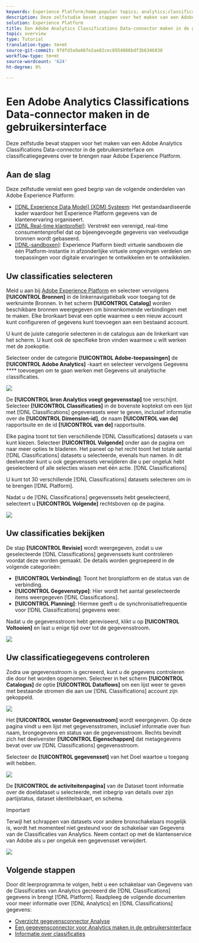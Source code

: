 ```yaml
---
keywords: Experience Platform;home;popular topics; analytics;classifications
description: Deze zelfstudie bevat stappen voor het maken van een Adobe Analytics Classifications Data-connector in de gebruikersinterface om classificatiegegevens over te brengen naar Adobe Experience Platform.
solution: Experience Platform
title: Een Adobe Analytics Classifications Data-connector maken in de gebruikersinterface
topic: overview
type: Tutorial
translation-type: tm+mt
source-git-commit: 97dfd3a9a66fe2ae82cec8954066bdf3b6346830
workflow-type: tm+mt
source-wordcount: '624'
ht-degree: 0%

---
```



# Een Adobe Analytics Classifications Data-connector maken in de gebruikersinterface

Deze zelfstudie bevat stappen voor het maken van een Adobe Analytics Classifications Data-connector in de gebruikersinterface om classificatiegegevens over te brengen naar Adobe Experience Platform.

## Aan de slag

Deze zelfstudie vereist een goed begrip van de volgende onderdelen van Adobe Experience Platform:

* [[!DNL Experience Data Model] (XDM) Systeem](../../../../../xdm/home.md): Het gestandaardiseerde kader waardoor het Experience Platform gegevens van de klantenervaring organiseert.
* [[!DNL Real-time klantprofiel]](../../../../../profile/home.md): Verstrekt een verenigd, real-time consumentenprofiel dat op bijeengevoegde gegevens van veelvoudige bronnen wordt gebaseerd.
* [[!DNL-sandboxen]](../../../../../sandboxes/home.md): Experience Platform biedt virtuele sandboxen die één Platform-instantie in afzonderlijke virtuele omgevingen verdelen om toepassingen voor digitale ervaringen te ontwikkelen en te ontwikkelen.

## Uw classificaties selecteren

Meld u aan bij [Adobe Experience Platform](https://platform.adobe.com) en selecteer vervolgens **[!UICONTROL Bronnen]** in de linkernavigatiebalk voor toegang tot de werkruimte Bronnen. In het scherm **[!UICONTROL Catalog]** worden beschikbare bronnen weergegeven om binnenkomende verbindingen met te maken. Elke bronkaart bevat een optie waarmee u een nieuw account kunt configureren of gegevens kunt toevoegen aan een bestaand account.

U kunt de juiste categorie selecteren in de catalogus aan de linkerkant van het scherm. U kunt ook de specifieke bron vinden waarmee u wilt werken met de zoekoptie.

Selecteer onder de categorie **[!UICONTROL Adobe-toepassingen]** de **[!UICONTROL Adobe Analytics]** -kaart en selecteer vervolgens Gegevens **** toevoegen om te gaan werken met Gegevens uit analytische classificaties.

![](../../../../images/tutorials/create/classifications/catalog.png)

De **[!UICONTROL bron Analytics voegt gegevensstap]** toe verschijnt. Selecteer **[!UICONTROL Classificaties]** in de bovenste koptekst om een lijst met [!DNL Classifications] gegevenssets weer te geven, inclusief informatie over de **[!UICONTROL Dimension-id]**, de naam **[!UICONTROL van de]** rapportsuite en de id **[!UICONTROL van de]** rapportsuite.

Elke pagina toont tot tien verschillende [!DNL Classifications] datasets u van kunt kiezen. Selecteer **[!UICONTROL Volgende]** onder aan de pagina om naar meer opties te bladeren. Het paneel op het recht toont het totale aantal [!DNL Classifications] datasets u selecteerde, evenals hun namen. In dit deelvenster kunt u ook gegevenssets verwijderen die u per ongeluk hebt geselecteerd of alle selecties wissen met één actie. [!DNL Classifications]

U kunt tot 30 verschillende [!DNL Classifications] datasets selecteren om in te brengen [!DNL Platform].

Nadat u de [!DNL Classifications] gegevenssets hebt geselecteerd, selecteert u **[!UICONTROL Volgende]** rechtsboven op de pagina.

![](../../../../images/tutorials/create/classifications/add-data.png)

## Uw classificaties bekijken

De stap **[!UICONTROL Revisie]** wordt weergegeven, zodat u uw geselecteerde [!DNL Classifications] gegevenssets kunt controleren voordat deze worden gemaakt. De details worden gegroepeerd in de volgende categorieën:

* **[!UICONTROL Verbinding]**: Toont het bronplatform en de status van de verbinding.
* **[!UICONTROL Gegevenstype]**: Hier wordt het aantal geselecteerde items weergegeven [!DNL Classifications].
* **[!UICONTROL Planning]**: Hiermee geeft u de synchronisatiefrequentie voor [!DNL Classifications] gegevens weer.

Nadat u de gegevensstroom hebt gereviseerd, klikt u op **[!UICONTROL Voltooien]** en laat u enige tijd over tot de gegevensstroom.

![](../../../../images/tutorials/create/classifications/review.png)

## Uw classificatiegegevens controleren

Zodra uw gegevensstroom is gecreeerd, kunt u de gegevens controleren die door het worden opgenomen. Selecteer in het scherm **[!UICONTROL Catalogus]** de optie **[!UICONTROL Dataflows]** om een lijst weer te geven met bestaande stromen die aan uw [!DNL Classifications] account zijn gekoppeld.

![](../../../../images/tutorials/create/classifications/dataflows.png)

Het **[!UICONTROL venster Gegevensstroom]** wordt weergegeven. Op deze pagina vindt u een lijst met gegevensstromen, inclusief informatie over hun naam, brongegevens en status van de gegevensstroom. Rechts bevindt zich het deelvenster **[!UICONTROL Eigenschappen]** dat metagegevens bevat over uw [!DNL Classifications] gegevensstroom.

Selecteer de **[!UICONTROL gegevensset]** van het Doel waartoe u toegang wilt hebben.

![](../../../../images/tutorials/create/classifications/list-of-dataflows.png)

De **[!UICONTROL de activiteitenpagina]** van de Dataset toont informatie over de doeldataset u selecteerde, met inbegrip van details over zijn partijstatus, dataset identiteitskaart, en schema.

>[!IMPORTANT]
>
>Terwijl het schrappen van datasets voor andere bronschakelaars mogelijk is, wordt het momenteel niet gesteund voor de schakelaar van Gegevens van de Classificaties van Analytics. Neem contact op met de klantenservice van Adobe als u per ongeluk een gegevensset verwijdert.

![](../../../../images/tutorials/create/classifications/dataset.png)


## Volgende stappen

Door dit leerprogramma te volgen, hebt u een schakelaar van Gegevens van de Classificaties van Analytics gecreeerd die [!DNL Classifications] gegevens in brengt [!DNL Platform]. Raadpleeg de volgende documenten voor meer informatie over [!DNL Analytics] en [!DNL Classifications] gegevens:

* [Overzicht gegevensconnector Analyse](../../../../connectors/adobe-applications/analytics.md)
* [Een gegevensconnector voor Analytics maken in de gebruikersinterface](./analytics.md)
* [Informatie over classificaties](https://docs.adobe.com/content/help/en/analytics/components/classifications/c-classifications.html#)